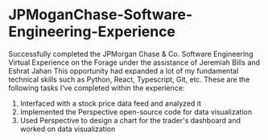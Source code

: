 # JPMoganChase-Software-Engineering-Experience
Successfully completed the JPMorgan Chase &amp; Co. Software Engineering Virtual Experience on the Forage under the assistance of Jeremiah Bills and Eshrat Jahan
This opportunity had expanded a lot of my fundamental technical skills such as Python, React, Typescript, Git, etc. These are the following tasks I've completed within the experience:
1) Interfaced with a stock price data feed and analyzed it
2) Implemented the Perspective open-source code for data visualization
3) Used Perspective to design a chart for the trader's dashboard and worked on data visualization
